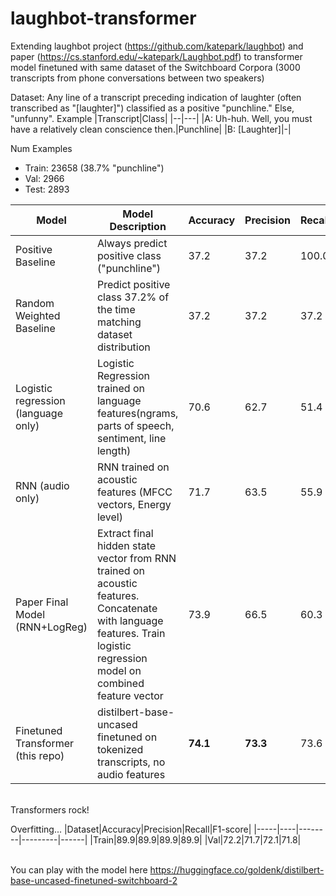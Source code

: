 # laughbot-transformer
Extending laughbot project (https://github.com/katepark/laughbot) and paper (https://cs.stanford.edu/~katepark/Laughbot.pdf) to transformer model finetuned with same dataset of the Switchboard Corpora (3000 transcripts from phone conversations between two speakers)

Dataset: Any line of a transcript preceding indication of laughter (often transcribed as "[laughter]") classified as a positive "punchline." Else, "unfunny". Example
|Transcript|Class|
|--|---|
|A:  Uh-huh. Well, you must have a relatively clean conscience then.|Punchline|
|B: [Laughter]|-|

Num Examples
* Train: 23658 (38.7% "punchline")
* Val: 2966
* Test: 2893

|Model|Model Description|Accuracy|Precision|Recall|F1-score|
|-----|----|--------|---------|------|--------|
|Positive Baseline|Always predict positive class ("punchline")|37.2|37.2|100.0|54.2|
|Random Weighted Baseline|Predict positive class 37.2% of the time matching dataset distribution|37.2|37.2|37.2|37.2|
|Logistic regression (language only)|Logistic Regression trained on language features(ngrams, parts of speech, sentiment, line length)|70.6|62.7|51.4|56.5|
|RNN (audio only)|RNN trained on acoustic features (MFCC vectors, Energy level)|71.7|63.5|55.9|59.4|
|Paper Final Model (RNN+LogReg)|Extract final hidden state vector from RNN trained on acoustic features. Concatenate with language features. Train logistic regression model on combined feature vector|73.9|66.5|60.3|63.2|
|Finetuned Transformer (this repo)|distilbert-base-uncased finetuned on tokenized transcripts, no audio features|**74.1**|**73.3**|73.6|**73.7**|

<br>Transformers rock!

Overfitting...
|Dataset|Accuracy|Precision|Recall|F1-score|
|-----|----|--------|---------|------|
|Train|89.9|89.9|89.9|89.9|
|Val|72.2|71.7|72.1|71.8|

<br>You can play with the model here https://huggingface.co/goldenk/distilbert-base-uncased-finetuned-switchboard-2

